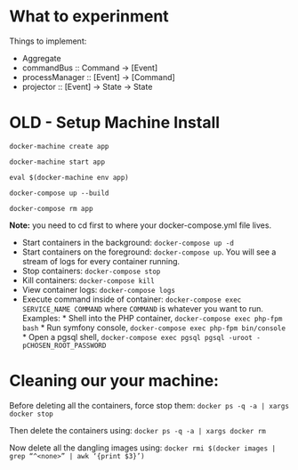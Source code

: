 
What to experinment
===

Things to implement:
- Aggregate 
- commandBus :: Command -> [Event]
- processManager :: [Event] -> [Command]
- projector :: [Event] -> State -> State


OLD - Setup Machine Install
===

`docker-machine create app`

`docker-machine start app`

`eval $(docker-machine env app)`

`docker-compose up --build`

`docker-compose rm app`


**Note:** you need to cd first to where your docker-compose.yml file lives.

  * Start containers in the background: `docker-compose up -d`
  * Start containers on the foreground: `docker-compose up`. You will see a stream of logs for every container running.
  * Stop containers: `docker-compose stop`
  * Kill containers: `docker-compose kill`
  * View container logs: `docker-compose logs`
  * Execute command inside of container: `docker-compose exec SERVICE_NAME COMMAND` where `COMMAND` is whatever you want to run. Examples:
        * Shell into the PHP container, `docker-compose exec php-fpm bash`
        * Run symfony console, `docker-compose exec php-fpm bin/console`
        * Open a pgsql shell, `docker-compose exec pgsql pgsql -uroot -pCHOSEN_ROOT_PASSWORD`


Cleaning our your machine:
====
Before deleting all the containers, force stop them:
`docker ps -q -a | xargs docker stop`

Then delete the containers using:
`docker ps -q -a | xargs docker rm`

Now delete all the dangling images using:
`docker rmi $(docker images | grep “^<none>” | awk ‘{print $3}’)`